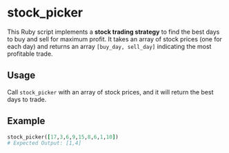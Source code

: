 # stock_picker

This Ruby script implements a **stock trading strategy** to find the best days to buy and sell for maximum profit. It takes an array of stock prices (one for each day) and returns an array `[buy_day, sell_day]` indicating the most profitable trade.

## Usage
Call `stock_picker` with an array of stock prices, and it will return the best days to trade.

## Example
```ruby
stock_picker([17,3,6,9,15,8,6,1,10])
# Expected Output: [1,4]
```

